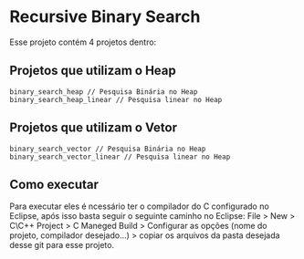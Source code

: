 # Recursive Binary Search
Esse projeto contém 4 projetos dentro: <br />

## Projetos que utilizam o Heap
`binary_search_heap // Pesquisa Binária no Heap` <br />
`binary_search_heap_linear // Pesquisa linear no Heap` 
## Projetos que utilizam o Vetor
`binary_search_vector // Pesquisa Binária no Heap` <br />
`binary_search_vector_linear // Pesquisa linear no Heap`

## Como executar
Para executar eles é ncessário ter o compilador do C configurado no Eclipse, após isso basta seguir o seguinte caminho no Eclipse: File > New > C\C++ Project > C Maneged Build > Configurar as opções (nome do projeto, compilador desejado...) > copiar os arquivos da pasta desejada desse git para esse projeto.
